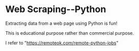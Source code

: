 # Web Scraping--Python

Extracting data from a web page using Python is fun!

This is educational purpose rather than commercial purpose.

I refer to "https://remoteok.com/remote-python-jobs"
